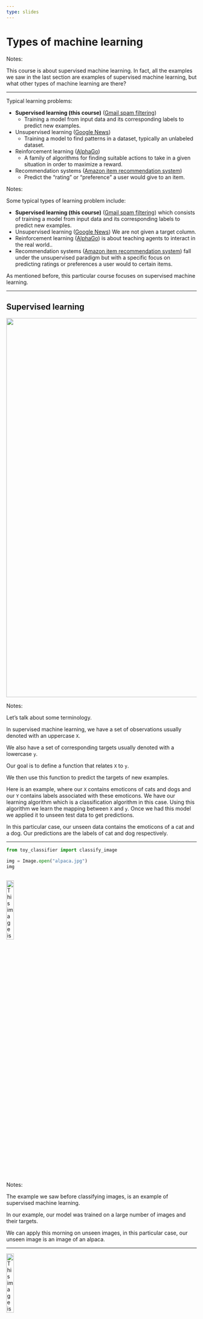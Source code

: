 ```yaml
---
type: slides
---
```


# Types of machine learning

Notes:

This course is about supervised machine learning. In fact, all the
examples we saw in the last section are examples of supervised machine
learning, but what other types of machine learning are there?

---

Typical learning problems:

-   **Supervised learning (this course)**
    (<a href="https://support.google.com/a/answer/2368132?hl=en" target="_blank">Gmail
    spam filtering</a>)
    -   Training a model from input data and its corresponding labels to
        predict new examples.  
-   Unsupervised learning
    (<a href="https://news.google.com/" target="_blank">Google News</a>)
    -   Training a model to find patterns in a dataset, typically an
        unlabeled dataset.
-   Reinforcement learning
    (<a href="https://deepmind.com/research/case-studies/alphago-the-story-so-far" target="_blank">AlphaGo</a>)
    -   A family of algorithms for finding suitable actions to take in a
        given situation in order to maximize a reward.
-   Recommendation systems
    (<a href="https://www.cs.umd.edu/~samir/498/Amazon-Recommendations.pdf" target="_blank">Amazon
    item recommendation system</a>)
    -   Predict the “rating” or “preference” a user would give to an
        item.

Notes:

Some typical types of learning problem include:

-   **Supervised learning (this course)**
    (<a href="https://support.google.com/a/answer/2368132?hl=en" target="_blank">Gmail
    spam filtering</a>) which consists of training a model from input
    data and its corresponding labels to predict new examples.  
-   Unsupervised learning
    (<a href="https://news.google.com/" target="_blank">Google News</a>)
    We are not given a target column.
-   Reinforcement learning
    (<a href="https://deepmind.com/research/case-studies/alphago-the-story-so-far" target="_blank">AlphaGo</a>)
    is about teaching agents to interact in the real world..
-   Recommendation systems
    (<a href="https://www.cs.umd.edu/~samir/498/Amazon-Recommendations.pdf" target="_blank">Amazon
    item recommendation system</a>) fall under the unsupervised paradigm
    but with a specific focus on predicting ratings or preferences a
    user would to certain items.

As mentioned before, this particular course focuses on supervised
machine learning.

---

## Supervised learning

<center>
<img src="/module1/sup-learning.png" height="1000" width="1000">
</center>

Notes:

Let’s talk about some terminology.

In supervised machine learning, we have a set of observations usually
denoted with an uppercase `X`.

We also have a set of corresponding targets usually denoted with a
lowercase `y`.

Our goal is to define a function that relates `X` to `y`.

We then use this function to predict the targets of new examples.

Here is an example, where our `X` contains emoticons of cats and dogs
and our `Y` contains labels associated with these emoticons. We have our
learning algorithm which is a classification algorithm in this case.
Using this algorithm we learn the mapping between `X` and `y`. Once we
had this model we applied it to unseen test data to get predictions.

In this particular case, our unseen data contains the emoticons of a cat
and a dog. Our predictions are the labels of cat and dog respectively.

---

``` python
from toy_classifier import classify_image

img = Image.open("alpaca.jpg")
img
```

``` out
```

<img src="/module1/alpaca.jpg" alt="This image is in /static" width="20%">

Notes:

The example we saw before classifying images, is an example of
supervised machine learning.

In our example, our model was trained on a large number of images and
their targets.

We can apply this morning on unseen images, in this particular case, our
unseen image is an image of an alpaca.

---

<img src="/module1/alpaca.jpg" alt="This image is in /static" width="20%">

``` python
classify_image(img, 3)
```

```out
Class, Probability
llama, 0.72
Eskimo dog, husky, 0.06
Norwich terrier, 0.05
```

Notes:

We apply our model to this image and we get these predictions and
probabilities scores associated with them. Our model here predicted that
this is a picture of a llama with 72% confidence.

---

## Unsupervised learning

<center>
<img src="/module1/unsup-learning.png" alt="" height="900" width="900">
</center>

Notes:

In unsupervised learning, we are not given targets and are only given
observations `X`.

We apply some clustering algorithms to create a model that finds
patterns in our data and groups together similar characteristics from
our data.

In this particular example, our `X` contains emoticons of cats and dogs.
We apply our clustering algorithm on this data and as we get images of
dogs and cats clustered together in groups.

---

## Machine Learning Libraries

<br>

### <a href="https://scikit-learn.org/stable/index.html" target="_blank">scikit-learn</a>

<center>
<img src="/module1/sk-learn.png" alt="" height="900" width="900">
</center>

Notes:

There are several machine learning libraries available to use but for
this course, we will be using the `sklearn` library, which is a popular
(41.6k stars on Github) Machine Learning library for Python.

---

## What we know so far…

-   In supervised learning, we are given a set of observations (𝑋) and
    their corresponding targets 𝑦 and we wish to find a model function
    that relates 𝑋 to 𝑦.
-   In unsupervised learning, we are given a set of observations (𝑋) and
    we wish to group similar things together in 𝑋.

Notes:

So far we have seen that in supervised learning we are given a set of
observations `X` and their corresponding targets `Y`.

We wish to find a corresponding model function that relates `X` to `y`.

In unsupervised learning, we are given a set of observations `X` and we
wish to group similar examples together.

---

# Let’s apply what we learned!

Notes: <br>
